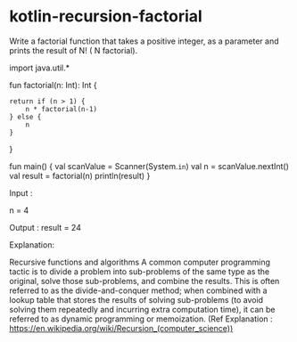 # kotlin-recursion-factorial

Write a factorial function that takes a positive integer,  as a parameter and prints the result of N! ( N factorial).

import java.util.*


fun factorial(n: Int): Int {

    return if (n > 1) {
        n * factorial(n-1)
    } else {
        n
    }
}

fun main() {
    val scanValue = Scanner(System.`in`)
    val n = scanValue.nextInt()
    val result = factorial(n)
    println(result)
}

Input :

n = 4

Output :
result = 24

Explanation:

Recursive functions and algorithms
A common computer programming tactic is to divide a problem into sub-problems of the same type as the original, solve those sub-problems, and combine the results. This is often referred to as the divide-and-conquer method; when combined with a lookup table that stores the results of solving sub-problems (to avoid solving them repeatedly and incurring extra computation time), it can be referred to as dynamic programming or memoization. (Ref Explanation : https://en.wikipedia.org/wiki/Recursion_(computer_science))
